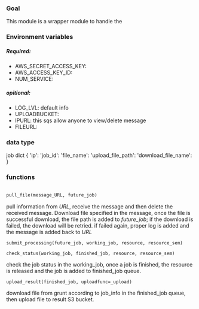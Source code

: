 ### Goal
This module is a wrapper module to handle the

### Environment variables
##### Required:
* AWS_SECRET_ACCESS_KEY:
* AWS_ACCESS_KEY_ID:
* NUM_SERVICE:
##### opitional:
* LOG_LVL: default info
* UPLOADBUCKET:
* IPURL: this sqs allow anyone to view/delete message
* FILEURL: 


### data type

job dict
{
    'ip':
    'job_id':
    'file_name':
    'upload_file_path':
    'download_file_name':
}


### functions
```

```

```python
pull_file(message_URL, future_job)
```
pull information from *URL*, receive the message and then delete the received message. Download file specified in the message, once the file is successful download, the file path is added to *future_job*; if the download is failed, the download will be retried. if failed again, proper log is added and the message is added back to *URL*

```
submit_processing(future_job, working_job, resource, resource_sem)
```



```
check_status(working_job, finished_job, resource, resource_sem)
```
check the job status in the working_job, once a job is finished, the resource is released and the job is added to finished_job queue.


```
upload_result(finished_job, uploadfunc=_upload)
```
download file from grunt according to job_info in the finished_job queue, then upload file to result S3 bucket.